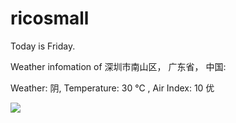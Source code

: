 # ricosmall

Today is Friday.

Weather infomation of 深圳市南山区， 广东省， 中国: 

Weather: 阴, Temperature: 30 ℃ , Air Index: 10 优

<img src="https://github-readme-stats.vercel.app/api?username=ricosmall&show_icons=true" />
